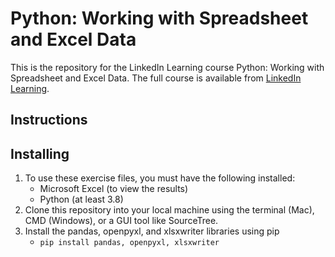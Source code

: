 # Python: Working with Spreadsheet and Excel Data
This is the repository for the LinkedIn Learning course Python: Working with Spreadsheet and Excel Data. The full course is available from [LinkedIn Learning][lil-course-url].

## Instructions


## Installing
1. To use these exercise files, you must have the following installed:
	- Microsoft Excel (to view the results)
	- Python (at least 3.8) 
2. Clone this repository into your local machine using the terminal (Mac), CMD (Windows), or a GUI tool like SourceTree.
3. Install the pandas, openpyxl, and xlsxwriter libraries using pip
	- `pip install pandas, openpyxl, xlsxwriter`


[0]: # (Replace these placeholder URLs with actual course URLs)

[lil-course-url]: https://www.linkedin.com/learning/
[lil-thumbnail-url]: http://
